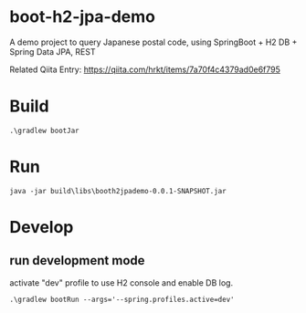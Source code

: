 # boot-h2-jpa-demo

A demo project to query Japanese postal code, using SpringBoot + H2 DB + Spring Data JPA, REST


Related Qiita Entry: https://qiita.com/hrkt/items/7a70f4c4379ad0e6f795


# Build

```
.\gradlew bootJar 
```

# Run

```
java -jar build\libs\booth2jpademo-0.0.1-SNAPSHOT.jar
```

# Develop

## run development mode

activate "dev" profile to use H2 console and enable DB log.

```
.\gradlew bootRun --args='--spring.profiles.active=dev'
```

